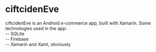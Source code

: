 # ciftcidenEve
ciftcidenEve is an Android e-commerce app, built with Xamarin. 
Some technologies used in the app:  
-- SQLite  
-- Firebase  
-- Xamarin and Xaml, obviously
